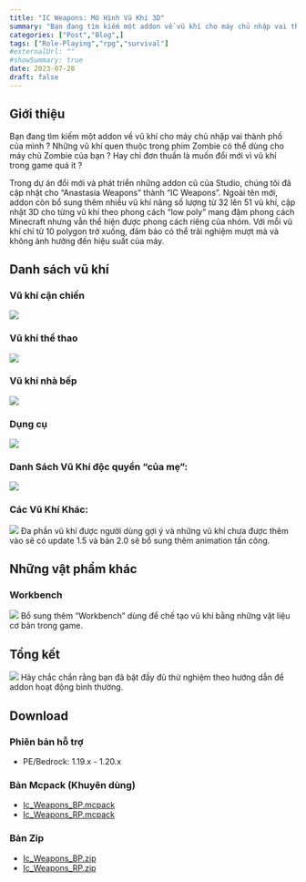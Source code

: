 ```yaml
---
title: "IC Weapons: Mô Hình Vũ Khí 3D"
summary: "Bạn đang tìm kiếm một addon về vũ khí cho máy chủ nhập vai thành phố của mình ? Những vũ khí quen thuộc trong phim Zombie có thể dùng cho máy chủ Zombie của bạn ? Hay chỉ đơn thuần là muốn đổi mới vì vũ khí trong game quá ít ?"
categories: ["Post","Blog",]
tags: ["Role-Playing","rpg","survival"]
#externalUrl: ""
#showSummary: true
date: 2023-07-28
draft: false
---
```


## Giới thiệu
Bạn đang tìm kiếm một addon về vũ khí cho máy chủ nhập vai thành phố của mình ? Những vũ khí quen thuộc trong phim Zombie có thể dùng cho máy chủ Zombie của bạn ? Hay chỉ đơn thuần là muốn đổi mới vì vũ khí trong game quá ít ?

Trong dự án đổi mới và phát triển những addon cũ của Studio, chúng tôi đã cập nhật cho “Anastasia Weapons” thành “IC Weapons”. Ngoài tên mới, addon còn bổ sung thêm nhiều vũ khí nâng số lượng từ 32 lên 51 vũ khí, cập nhật 3D cho từng vũ khí theo phong cách “low poly” mang đậm phong cách Minecraft nhưng vẫn thể hiện được phong cách riêng của nhóm. Với mỗi vũ khí chỉ từ 10 polygon trở xuống, đảm bảo có thể trải nghiệm mượt mà và không ảnh hưởng đến hiệu suất của máy.

## Danh sách vũ khí
### Vũ khí cận chiến
![](melee.jpg)

### Vũ khí thể thao
![](sport.jpg)

### Vũ khí nhà bếp
![](kitchen.jpg)

### Dụng cụ
![](tool.jpg)

### Danh Sách Vũ Khí độc quyền “của mẹ”:
![](mommy.jpg)

### Các Vũ Khí Khác:
![](otherweapon.jpg)
Đa phần vũ khí được người dùng gợi ý và những vũ khí chưa được thêm vào sẽ có update 1.5 và bản 2.0 sẽ bổ sung thêm animation tấn công.

## Những vật phẩm khác
### Workbench
![](workbench.jpg)
Bổ sung thêm “Workbench” dùng để chế tạo vũ khí bằng những vật liệu cơ bản trong game.

## Tổng kết
![](other.jpeg)
Hãy chắc chắn rằng bạn đã bật đầy đủ thử nghiệm theo hướng dẫn để addon hoạt động bình thường.

## Download
### Phiên bản hỗ trợ
- PE/Bedrock: 1.19.x - 1.20.x

### Bản Mcpack (Khuyên dùng)
- [Ic_Weapons_BP.mcpack](https://www.mediafire.com/file/zn7gasbymu1efk8/Ic_Weapons_BP.mcpack/file)
- [Ic_Weapons_RP.mcpack](https://www.mediafire.com/file/p49rm0nojfkwx37/Ic_Weapons_RP.mcpack/file)

### Bản Zip
- [Ic_Weapons_BP.zip](https://www.mediafire.com/file/w7h64897mn3ksi3/Ic_Weapons_BP.zip/file)
- [Ic_Weapons_RP.zip](https://www.mediafire.com/file/izthzqht6jyv46n/Ic_Weapons_RP.zip/file)